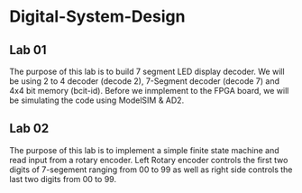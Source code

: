 # Digital-System-Design

## Lab 01
The purpose of this lab is to build 7 segment LED display decoder.
We will be using 2 to 4 decoder (decode 2), 7-Segment decoder (decode 7) and 4x4 bit memory (bcit-id).
Before we inmplement to the FPGA board, we will be simulating the code using ModelSIM & AD2.

## Lab 02
The purpose of this lab is to implement a simple finite state machine and read input from a rotary encoder. 
Left Rotary encoder controls the first two digits of 7-segement ranging from 00 to 99 as well as right side
controls the last two digits from 00 to 99.